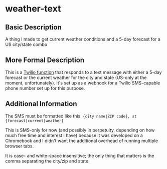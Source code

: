 # weather-text

## Basic Description
A thing I made to get current weather conditions and a 5-day forecast for a US city/state combo

## More Formal Description
This is a [Twilio function](https://www.twilio.com/docs/runtime/functions) that responds to a text message with either a 5-day forecast or the current weather for the city and state (US-only at the moment, unfortunately). It's set up as a webhook for a Twilio SMS-capable phone number set up for this purpose.

## Additional Information
The SMS must be formatted like this:
`{city name|ZIP code}, st {forecast|current|weather}`

This is SMS-only for now (and possibly in perpetuity, depending on how much free time and interest I have) because it was developed on a Chromebook and I didn't want the additional overhead of running multiple browser tabs.

It is case- and white-space insensitive; the only thing that matters is the comma separating the city/zip and state.
